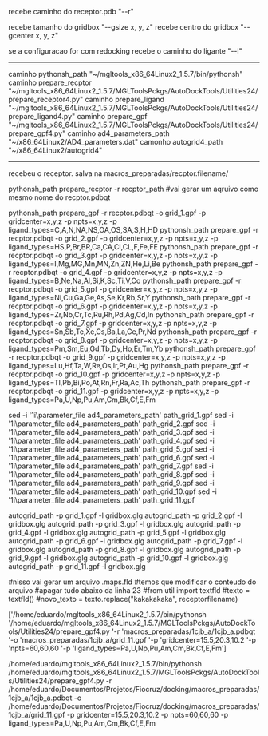 recebe caminho do receptor.pdb "--r"

recebe tamanho do gridbox "--gsize x, y, z" 
recebe centro do gridbox "--gcenter x, y, z"

se a configuracao for com redocking recebe o caminho do ligante "--l"

----

caminho pythonsh_path "~/mgltools_x86_64Linux2_1.5.7/bin/pythonsh"
caminho prepare_recptor "~/mgltools_x86_64Linux2_1.5.7/MGLToolsPckgs/AutoDockTools/Utilities24/prepare_receptor4.py"
caminho prepare_ligand "~/mgltools_x86_64Linux2_1.5.7/MGLToolsPckgs/AutoDockTools/Utilities24/prepare_ligand4.py"
caminho prepare_gpf "~/mgltools_x86_64Linux2_1.5.7/MGLToolsPckgs/AutoDockTools/Utilities24/prepare_gpf4.py"
caminho ad4_parameters_path "~/x86_64Linux2/AD4_parameters.dat"
camonho autogrid4_path "~/x86_64Linux2/autogrid4"

----

recebeu o receptor. salva na macros_preparadas/recptor.filename/

pythonsh_path prepare_recptor -r recptor_path
#vai gerar um aqruivo como mesmo nome do recptor.pdbqt


pythonsh_path prepare_gpf -r recptor.pdbqt -o grid_1.gpf -p gridcenter=x,y,z -p npts=x,y,z -p ligand_types=C,A,N,NA,NS,OA,OS,SA,S,H,HD
pythonsh_path prepare_gpf -r recptor.pdbqt -o grid_2.gpf -p gridcenter=x,y,z -p npts=x,y,z -p ligand_types=HS,P,Br,BR,Ca,CA,Cl,CL,F,Fe,FE
pythonsh_path prepare_gpf -r recptor.pdbqt -o grid_3.gpf -p gridcenter=x,y,z -p npts=x,y,z -p ligand_types=I,Mg,MG,Mn,MN,Zn,ZN,He,Li,Be
pythonsh_path prepare_gpf -r recptor.pdbqt -o grid_4.gpf -p gridcenter=x,y,z -p npts=x,y,z -p ligand_types=B,Ne,Na,Al,Si,K,Sc,Ti,V,Co
pythonsh_path prepare_gpf -r recptor.pdbqt -o grid_5.gpf -p gridcenter=x,y,z -p npts=x,y,z -p ligand_types=Ni,Cu,Ga,Ge,As,Se,Kr,Rb,Sr,Y
pythonsh_path prepare_gpf -r recptor.pdbqt -o grid_6.gpf -p gridcenter=x,y,z -p npts=x,y,z -p ligand_types=Zr,Nb,Cr,Tc,Ru,Rh,Pd,Ag,Cd,In
pythonsh_path prepare_gpf -r recptor.pdbqt -o grid_7.gpf -p gridcenter=x,y,z -p npts=x,y,z -p ligand_types=Sn,Sb,Te,Xe,Cs,Ba,La,Ce,Pr,Nd
pythonsh_path prepare_gpf -r recptor.pdbqt -o grid_8.gpf -p gridcenter=x,y,z -p npts=x,y,z -p ligand_types=Pm,Sm,Eu,Gd,Tb,Dy,Ho,Er,Tm,Yb
pythonsh_path prepare_gpf -r recptor.pdbqt -o grid_9.gpf -p gridcenter=x,y,z -p npts=x,y,z -p ligand_types=Lu,Hf,Ta,W,Re,Os,Ir,Pt,Au,Hg
pythonsh_path prepare_gpf -r recptor.pdbqt -o grid_10.gpf -p gridcenter=x,y,z -p npts=x,y,z -p ligand_types=Tl,Pb,Bi,Po,At,Rn,Fr,Ra,Ac,Th
pythonsh_path prepare_gpf -r recptor.pdbqt -o grid_11.gpf -p gridcenter=x,y,z -p npts=x,y,z -p ligand_types=Pa,U,Np,Pu,Am,Cm,Bk,Cf,E,Fm

sed -i '1i\\parameter_file ad4_parameters_path' path_grid_1.gpf
sed -i '1i\\parameter_file ad4_parameters_path' path_grid_2.gpf
sed -i '1i\\parameter_file ad4_parameters_path' path_grid_3.gpf
sed -i '1i\\parameter_file ad4_parameters_path' path_grid_4.gpf
sed -i '1i\\parameter_file ad4_parameters_path' path_grid_5.gpf
sed -i '1i\\parameter_file ad4_parameters_path' path_grid_6.gpf
sed -i '1i\\parameter_file ad4_parameters_path' path_grid_7.gpf
sed -i '1i\\parameter_file ad4_parameters_path' path_grid_8.gpf
sed -i '1i\\parameter_file ad4_parameters_path' path_grid_9.gpf
sed -i '1i\\parameter_file ad4_parameters_path' path_grid_10.gpf
sed -i '1i\\parameter_file ad4_parameters_path' path_grid_11.gpf

autogrid_path -p grid_1.gpf -l gridbox.glg
autogrid_path -p grid_2.gpf -l gridbox.glg
autogrid_path -p grid_3.gpf -l gridbox.glg
autogrid_path -p grid_4.gpf -l gridbox.glg
autogrid_path -p grid_5.gpf -l gridbox.glg
autogrid_path -p grid_6.gpf -l gridbox.glg
autogrid_path -p grid_7.gpf -l gridbox.glg
autogrid_path -p grid_8.gpf -l gridbox.glg
autogrid_path -p grid_9.gpf -l gridbox.glg
autogrid_path -p grid_10.gpf -l gridbox.glg
autogrid_path -p grid_11.gpf -l gridbox.glg

#nisso vai gerar um arquivo .maps.fld 
#temos que modificar o conteudo do arquivo
#apagar tudo abaixo da linha 23
#from util import textfld
#texto = textfld()
#novo_texto = texto.replace("kakakakaka", receptorfilename)


['/home/eduardo/mgltools_x86_64Linux2_1.5.7/bin/pythonsh '/home/eduardo/mgltools_x86_64Linux2_1.5.7/MGLToolsPckgs/AutoDockTools/Utilities24/prepare_gpf4.py '-r 'macros_preparadas/1cjb_a/1cjb_a.pdbqt '-o 'macros_preparadas/1cjb_a/grid_11.gpf '-p 'gridcenter=15.5,20.3,10.2 '-p 'npts=60,60,60 '-p 'ligand_types=Pa,U,Np,Pu,Am,Cm,Bk,Cf,E,Fm']


/home/eduardo/mgltools_x86_64Linux2_1.5.7/bin/pythonsh /home/eduardo/mgltools_x86_64Linux2_1.5.7/MGLToolsPckgs/AutoDockTools/Utilities24/prepare_gpf4.py -r /home/eduardo/Documentos/Projetos/Fiocruz/docking/macros_preparadas/1cjb_a/1cjb_a.pdbqt -o /home/eduardo/Documentos/Projetos/Fiocruz/docking/macros_preparadas/1cjb_a/grid_11.gpf -p gridcenter=15.5,20.3,10.2 -p npts=60,60,60 -p ligand_types=Pa,U,Np,Pu,Am,Cm,Bk,Cf,E,Fm